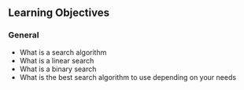 <h2>Learning Objectives</h2>


<h3>General</h3>

<ul>
<li>What is a search algorithm</li>
<li>What is a linear search</li>
<li>What is a binary search</li>
<li>What is the best search algorithm to use depending on your needs</li>
</ul>

